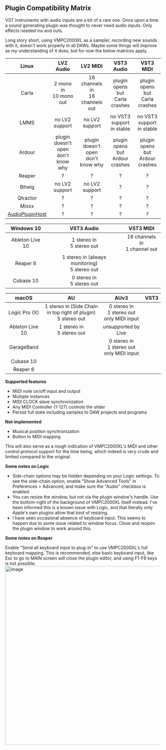 ## Plugin Compatibility Matrix

VST instruments with audio inputs are a bit of a rare one. Once upon a time a sound generating plugin was thought to never need audio inputs. Only effects needed ins and outs.

Long story short, using VMPC2000XL as a sampler, recording new sounds with it, doesn't work properly in all DAWs. Maybe some things will improve as my understanding of it does, but for now the below matrices apply.

| Linux  | LV2 Audio | LV2 MIDI | VST3 Audio | VST3 MIDI |
| :----: | :-------: | :------: | :--------: | :-------: |
| Carla  | 2 mono in<br/>10 mono out | 16 channels in<br/>16 channels out | plugin opens but<br/>Carla crashes | plugin opens but<br/>Carla crashes |
|  LMMS  | no LV2 support | no LV2 support | no VST3 support<br/>in stable | no VST3 support<br/>in stable |
| Ardour | plugin doesn't open<br/>don't know why | plugin doesn't open<br/>don't know why | plugin opens but<br/>Ardour crashes | plugin opens but<br/>Ardour crashes |
| Reaper |?|?|?|?|
| Bitwig | no LV2 support | no LV2 support |?|?|
| Qtractor |?|?|?|?|
| Mixxx |?|?|?|?|
| [AudioPluginHost](https://github.com/juce-framework/JUCE/blob/master/extras/AudioPluginHost/AudioPluginHost.jucer) |?|?|?|?|


|   Windows 10    |                    VST3 Audio                     |             VST3 MIDI             |
| :-------------: | :-----------------------------------------------: | :-------------------------------: |
| Ableton Live 10 |           1 stereo in<br />5 stereo out           | 16 channels in<br />1 channel out |
|    Reaper 6     | 1 stereo in (always monitoring)<br />5 stereo out |                                   |
|    Cubase 10    |           0 stereo in<br />5 stereo out           |                                   |



|      macOS      |                              AU                              |                        AUv3                        | VST3 |
| :-------------: | :----------------------------------------------------------: | :------------------------------------------------: | ---- |
|  Logic Pro (X)  | 1 stereo in (Side Chain in top right of plugin)<br />5 stereo out | 0 stereo in<br />1 stereo out<br />only MIDI input |      |
| Ableton Live 10 |                1 stereo in<br />5 stereo out                 |                unsupported by Live                 |      |
|   GarageBand    |                                                              | 0 stereo in<br />1 stereo out<br />only MIDI input |      |
|    Cubase 10    |                                                              |                                                    |      |
|    Reaper 6     |                                                              |                                                    |      |

**Supported features**

* MIDI note on/off input and output
* Multiple instances
* MIDI CLOCK slave synchronization
* Any MIDI Controller (1-127) controls the slider
* Persist full state including samples to DAW projects and programs

**Not implemented**

* Musical position synchronization
* Button to MIDI mapping

This will also serve as a rough indication of VMPC2000XL's MIDI and other control protocol support for the time being, which indeed is very crude and limited compared to the original.

**Some notes on Logic**
* Side-chain options may be hidden depending on your Logic settings. To see the side-chain option, enable "Show Advanced Tools" in Preferences > Advanced, and make sure the "Audio" checkbox is enabled.
* You can resize the window, but not via the plugin window's handle. Use the bottom-right of the background of VMPC2000XL itself instead. I've been informed this is a known issue with Logic, and that literally only Apple's own plugins allow that kind of resizing.
* I have seen occasional absence of keyboard input. This seems to happen due to some issue related to window focus. Close and reopen the plugin window to work around this.

**Some notes on Reaper**

Enable "Send all keyboard input to plug-in" to use VMPC2000XL's full keyboard mapping. This is recommended, else basic keyboard input, like Esc to go to MAIN screen will close the plugin editor, and using F1-F6 keys is not possible.
<img width="579" alt="image" src="https://github.com/izzyreal/vmpc-juce/assets/3707432/4f90842e-e05f-4948-9662-5be69adb2749">
